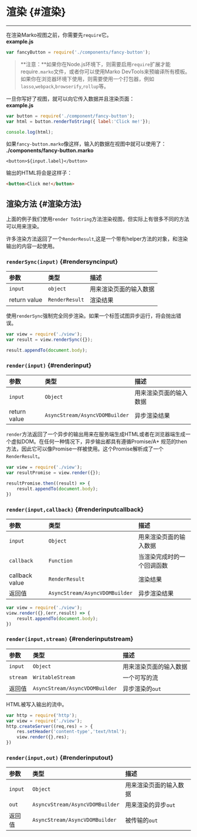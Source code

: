 # 渲染 {#渲染}

---

在渲染Marko视图之前，你需要先`require`它。  
**example.js**

```js
var fancyButton = require('./components/fancy-button');
```

> **注意：**如果你在Node.js环境下，则需要启用`require`扩展才能require`.marko`文件，或者你可以使用Marko DevTools来预编译所有模板。如果你在浏览器环境下使用，则需要使用一个打包器，例如`lasso`,`webpack`,`browserify`,`rollup`等。

一旦你写好了视图，就可以向它传入数据并且渲染页面：  
**example.js**

```js
var button = require('./component/fancy-button');
var html = button.renderToString({ label:'Click me!'});

console.log(html);
```

如果`fancy-button.marko`像这样，输入的数据在视图中就可以使用了：  
**./components/fancy-button.marko**

```marko
<button>${input.label}</button>
```

输出的HTML将会是这样子：

```html
<button>Click me!</button>
```

## 渲染方法 {#渲染方法}

上面的例子我们使用`render ToString`方法渲染视图，但实际上有很多不同的方法可以用来渲染。

许多渲染方法返回了一个`RenderResult`,这是一个带有helper方法的对象，和渲染输出的内容一起使用。

### `renderSync(input)` {#rendersyncinput}

| 参数 | 类型 | 描述 |
| :--- | :--- | :--- |
| `input` | `object` | 用来渲染页面的输入数据 |
| return value | `RenderResult` | 渲染结果 |

使用`renderSync`强制完全同步渲染。如果一个标签试图异步运行，将会抛出错误。

```js
var view = require('./view');
var result = view.renderSync({});

result.appendTo(document.body);
```

### `render(input)` {#renderinput}

| 参数 | 类型 | 描述 |
| :--- | :--- | :--- |
| `input` | `Object` | 用来渲染页面的输入数据 |
| return value | `AsyncStream/AsyncVDOMBuilder` | 异步渲染结果 |

`render`方法返回了一个异步的输出用来在服务端生成HTML或者在浏览器端生成一个虚拟DOM。在任何一种情况下，异步输出都具有遵循Promise/A+ 规范的then方法，因此它可以像Promise一样被使用。这个Promise解析成了一个`RenderResult`。

```js
var view = require('./view');
var resultPromise = view.render({});

resultPromise.then((result) => {
	result.appendTo(document.body);
})
```

### `render(input,callback)` {#renderinputcallback}

| 参数 | 类型 | 描述 |
| :--- | :--- | :--- |
| `input` | `Object` | 用来渲染页面的输入数据 |
| `callback` | `Function` | 当渲染完成时的一个回调函数 |
| callback value | `RenderResult` | 渲染结果 |
| 返回值 | `AsyncStream/AsyncVDOMBuilder` | 异步渲染结果 |

```js
var view = require('./view');
view.render({},(err,result) => {
	result.appendTo(document.body);
})
```

### `render(input,stream)` {#renderinputstream}

| 参数 | 类型 | 描述 |
| :--- | :--- | :--- |
| `input` | `Object` | 用来渲染页面的输入数据 |
| `stream` | `WritableStream` | 一个可写的流 |
| 返回值 | `AsyncStream/AsyncVDOMBuilder` | 异步渲染的`out` |

HTML被写入输出的流中。

```js
var http = require('http');
var view = require('./view');
http.createServer((req,res) = > {
	res.setHeader('content-type','text/html');
	view.render({},res);
})
```

### `render(input,out)` {#renderinputout}

| 参数 | 类型 | 描述 |
| :--- | :--- | :--- |
| `input` | `Object` | 用来渲染页面的输入数据 |
| `out` | `AsyncvStream/AsyncVDOMBuilder` | 用来渲染的异步`out` |
| 返回值 | `AsyncStream/AsyncVDOMBuilder` | 被传输的`out` |



